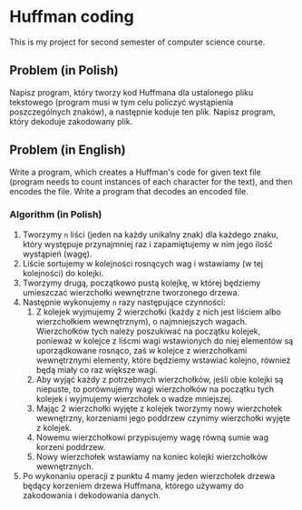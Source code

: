 # Huffman coding
This is my project for second semester of computer science course.

## Problem (in Polish)
Napisz program, który tworzy kod Huffmana dla ustalonego pliku tekstowego (program musi w tym celu policzyć wystąpienia poszczególnych znaków),
a następnie koduje ten plik. Napisz program, który dekoduje zakodowany plik.

## Problem (in English)
Write a program, which creates a Huffman's code for given text file (program needs to count instances of each character for the text), and then encodes the file. Write a program that decodes an encoded file.

### Algorithm (in Polish)
1. Tworzymy `n` liści (jeden na każdy unikalny znak) dla każdego znaku, który występuje przynajmniej raz i zapamiętujemy w nim jego ilość wystąpień (wagę).
2. Liście sortujemy w kolejności rosnących wag i wstawiamy (w tej kolejności) do kolejki.
3. Tworzymy drugą, początkowo pustą kolejkę, w której będziemy umieszczać wierzchołki wewnętrzne tworzonego drzewa.
4. Następnie wykonujemy `n` razy następujące czynności:
	1. Z kolejek wyjmujemy 2 wierzchołki (każdy z nich jest liściem albo wierzchołkiem wewnętrznym), o najmniejszych wagach. Wierzchołków tych należy poszukiwać na początku kolejek, ponieważ w kolejce z liścmi wagi wstawionych do niej elementów są uporządkowane rosnąco, zaś w kolejce z wierzchołkami wewnętrznymi elementy, które będziemy wstawiać kolejno, również będą miały co raz większe wagi.
	2. Aby wyjąć każdy z potrzebnych wierzchołków, jeśli obie kolejki są niepuste, to porównujemy wagi wierzchołków na początku tych kolejek i wyjmujemy wierzchołek o wadze mniejszej.
	3. Mając 2 wierzchołki wyjęte z kolejek tworzymy nowy wierzchołek wewnętrzny, korzeniami jego poddrzew czynimy wierzchołki wyjęte z kolejek.
	4. Nowemu wierzchołkowi przypisujemy wagę równą sumie wag korzeni poddrzew.
	5. Nowy wierzchołek wstawiamy na koniec kolejki wierzchołków wewnętrznych.
5. Po wykonaniu operacji z punktu 4 mamy jeden wierzchołek drzewa będący korzeniem drzewa Huffmana, którego używamy do zakodowania i dekodowania danych.
